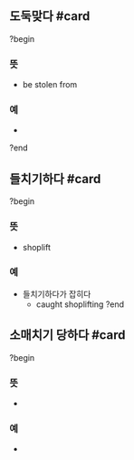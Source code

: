 ## 도둑맞다 #card
?begin
### 뜻
- be stolen from
### 예
-
?end
<!--SR:!2025-04-07,8,250-->

## 들치기하다 #card
?begin
### 뜻
- shoplift
### 예
- 들치기하다가 잡히다
	- caught shoplifting
?end
<!--SR:!2025-04-01,5,230-->

## 소매치기 당하다 #card
?begin
### 뜻
-
### 예
-
